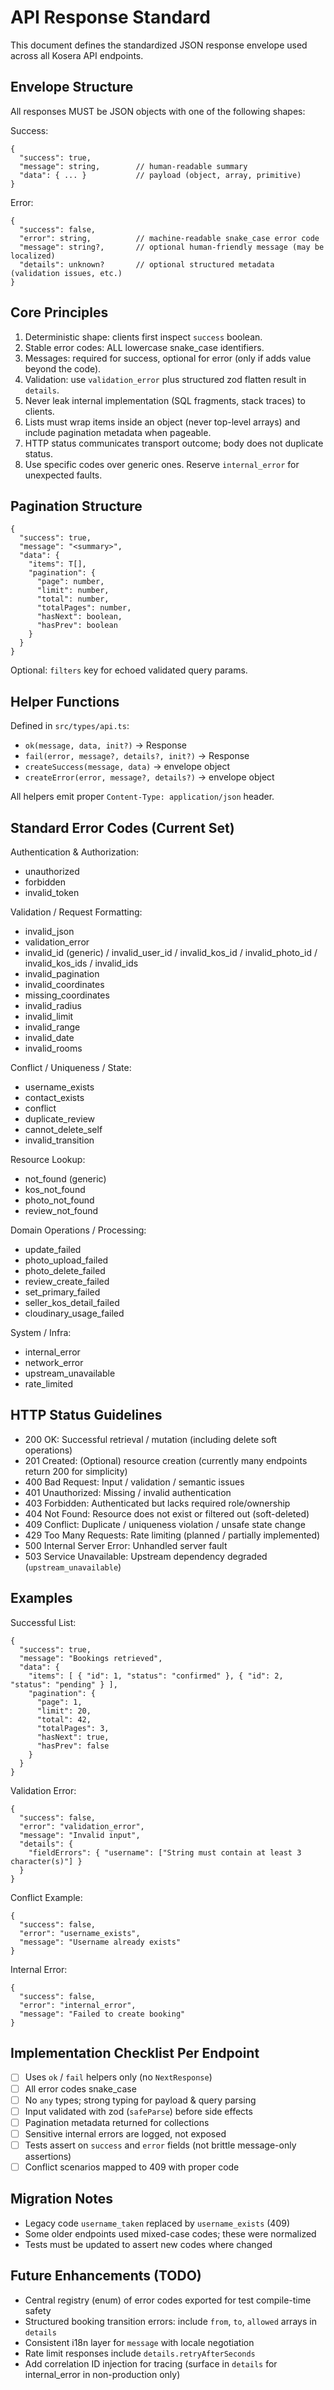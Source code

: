# API Response Standard

This document defines the standardized JSON response envelope used across all Kosera API endpoints.

## Envelope Structure

All responses MUST be JSON objects with one of the following shapes:

Success:
```
{
  "success": true,
  "message": string,        // human-readable summary
  "data": { ... }           // payload (object, array, primitive)
}
```
Error:
```
{
  "success": false,
  "error": string,          // machine-readable snake_case error code
  "message": string?,       // optional human-friendly message (may be localized)
  "details": unknown?       // optional structured metadata (validation issues, etc.)
}
```

## Core Principles
1. Deterministic shape: clients first inspect `success` boolean.
2. Stable error codes: ALL lowercase snake_case identifiers.
3. Messages: required for success, optional for error (only if adds value beyond the code).
4. Validation: use `validation_error` plus structured zod flatten result in `details`.
5. Never leak internal implementation (SQL fragments, stack traces) to clients.
6. Lists must wrap items inside an object (never top-level arrays) and include pagination metadata when pageable.
7. HTTP status communicates transport outcome; body does not duplicate status.
8. Use specific codes over generic ones. Reserve `internal_error` for unexpected faults.

## Pagination Structure
```
{
  "success": true,
  "message": "<summary>",
  "data": {
    "items": T[],
    "pagination": {
      "page": number,
      "limit": number,
      "total": number,
      "totalPages": number,
      "hasNext": boolean,
      "hasPrev": boolean
    }
  }
}
```
Optional: `filters` key for echoed validated query params.

## Helper Functions
Defined in `src/types/api.ts`:
- `ok(message, data, init?)` → Response
- `fail(error, message?, details?, init?)` → Response
- `createSuccess(message, data)` → envelope object
- `createError(error, message?, details?)` → envelope object

All helpers emit proper `Content-Type: application/json` header.

## Standard Error Codes (Current Set)

Authentication & Authorization:
- unauthorized
- forbidden
- invalid_token

Validation / Request Formatting:
- invalid_json
- validation_error
- invalid_id (generic) / invalid_user_id / invalid_kos_id / invalid_photo_id / invalid_kos_ids / invalid_ids
- invalid_pagination
- invalid_coordinates
- missing_coordinates
- invalid_radius
- invalid_limit
- invalid_range
- invalid_date
- invalid_rooms

Conflict / Uniqueness / State:
- username_exists
- contact_exists
- conflict
- duplicate_review
- cannot_delete_self
- invalid_transition

Resource Lookup:
- not_found (generic)
- kos_not_found
- photo_not_found
- review_not_found

Domain Operations / Processing:
- update_failed
- photo_upload_failed
- photo_delete_failed
- review_create_failed
- set_primary_failed
- seller_kos_detail_failed
- cloudinary_usage_failed

System / Infra:
- internal_error
- network_error
- upstream_unavailable
- rate_limited

## HTTP Status Guidelines
- 200 OK: Successful retrieval / mutation (including delete soft operations)
- 201 Created: (Optional) resource creation (currently many endpoints return 200 for simplicity)
- 400 Bad Request: Input / validation / semantic issues
- 401 Unauthorized: Missing / invalid authentication
- 403 Forbidden: Authenticated but lacks required role/ownership
- 404 Not Found: Resource does not exist or filtered out (soft-deleted)
- 409 Conflict: Duplicate / uniqueness violation / unsafe state change
- 429 Too Many Requests: Rate limiting (planned / partially implemented)
- 500 Internal Server Error: Unhandled server fault
- 503 Service Unavailable: Upstream dependency degraded (`upstream_unavailable`)

## Examples

Successful List:
```
{
  "success": true,
  "message": "Bookings retrieved",
  "data": {
    "items": [ { "id": 1, "status": "confirmed" }, { "id": 2, "status": "pending" } ],
    "pagination": {
      "page": 1,
      "limit": 20,
      "total": 42,
      "totalPages": 3,
      "hasNext": true,
      "hasPrev": false
    }
  }
}
```
Validation Error:
```
{
  "success": false,
  "error": "validation_error",
  "message": "Invalid input",
  "details": {
    "fieldErrors": { "username": ["String must contain at least 3 character(s)"] }
  }
}
```
Conflict Example:
```
{
  "success": false,
  "error": "username_exists",
  "message": "Username already exists"
}
```
Internal Error:
```
{
  "success": false,
  "error": "internal_error",
  "message": "Failed to create booking"
}
```

## Implementation Checklist Per Endpoint
- [ ] Uses `ok` / `fail` helpers only (no `NextResponse`)
- [ ] All error codes snake_case
- [ ] No `any` types; strong typing for payload & query parsing
- [ ] Input validated with zod (`safeParse`) before side effects
- [ ] Pagination metadata returned for collections
- [ ] Sensitive internal errors are logged, not exposed
- [ ] Tests assert on `success` and `error` fields (not brittle message-only assertions)
- [ ] Conflict scenarios mapped to 409 with proper code

## Migration Notes
- Legacy code `username_taken` replaced by `username_exists` (409)
- Some older endpoints used mixed-case codes; these were normalized
- Tests must be updated to assert new codes where changed

## Future Enhancements (TODO)
- Central registry (enum) of error codes exported for test compile-time safety
- Structured booking transition errors: include `from`, `to`, `allowed` arrays in `details`
- Consistent i18n layer for `message` with locale negotiation
- Rate limit responses include `details.retryAfterSeconds`
- Add correlation ID injection for tracing (surface in `details` for internal_error in non-production only)
